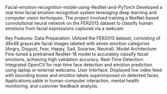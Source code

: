 Facial-emotion-recognition-model-using-ResNet-and-PyTorch
Developed a real-time facial emotion recognition system leveraging deep learning and computer vision techniques. The project involved training a ResNet-based convolutional neural network on the FER2013 dataset to classify human emotions from facial expressions captured via a webcam. 

Key Features:
Data Preparation: Utilized the FER2013 dataset, consisting of 48x48 grayscale facial images labeled with seven emotion categories (Angry, Disgust, Fear, Happy, Sad, Surprise, Neutral).
Model Architecture: Fine-tuned a pretrained ResNet-18 model to accurately classify facial emotions, achieving high validation accuracy.
Real-Time Detection: Integrated OpenCV for real-time face detection and emotion prediction using laptop or external webcams.
User Interface: Displayed live video feed with bounding boxes and emotion labels superimposed on detected faces.
Applications:sable in human-computer interaction, mental health monitoring, and customer feedback analysis.






